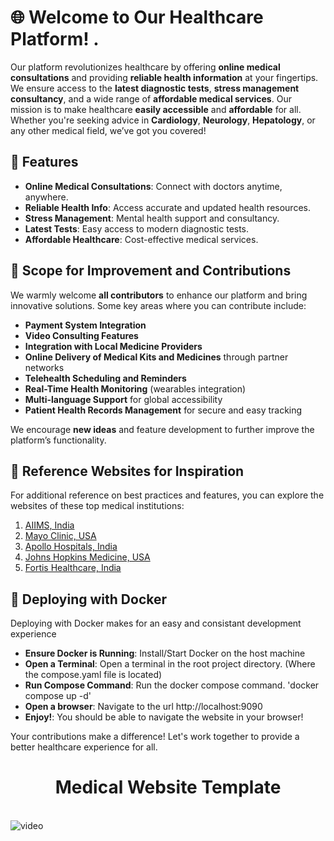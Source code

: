 # 🌐 Welcome to Our Healthcare Platform! .

Our platform revolutionizes healthcare by offering **online medical consultations** and providing **reliable health information** at your fingertips. We ensure access to the **latest diagnostic tests**, **stress management consultancy**, and a wide range of **affordable medical services**. Our mission is to make healthcare **easily accessible** and **affordable** for all. Whether you're seeking advice in **Cardiology**, **Neurology**, **Hepatology**, or any other medical field, we’ve got you covered!

## 🌟 Features

- **Online Medical Consultations**: Connect with doctors anytime, anywhere.
- **Reliable Health Info**: Access accurate and updated health resources.
- **Stress Management**: Mental health support and consultancy.
- **Latest Tests**: Easy access to modern diagnostic tests.
- **Affordable Healthcare**: Cost-effective medical services.

## 🚀 Scope for Improvement and Contributions
We warmly welcome **all contributors** to enhance our platform and bring innovative solutions. Some key areas where you can contribute include:

- **Payment System Integration**
- **Video Consulting Features**
- **Integration with Local Medicine Providers**
- **Online Delivery of Medical Kits and Medicines** through partner networks
- **Telehealth Scheduling and Reminders**
- **Real-Time Health Monitoring** (wearables integration)
- **Multi-language Support** for global accessibility
- **Patient Health Records Management** for secure and easy tracking

We encourage **new ideas** and feature development to further improve the platform’s functionality.

## 🔗 Reference Websites for Inspiration
For additional reference on best practices and features, you can explore the websites of these top medical institutions:

1. [AIIMS, India](https://www.aiims.edu)
2. [Mayo Clinic, USA](https://www.mayoclinic.org)
3. [Apollo Hospitals, India](https://www.apollohospitals.com)
4. [Johns Hopkins Medicine, USA](https://www.hopkinsmedicine.org)
5. [Fortis Healthcare, India](https://www.fortishealthcare.com)

## 🐳 Deploying with Docker
Deploying with Docker makes for an easy and consistant development experience

- **Ensure Docker is Running**: Install/Start Docker on the host machine
- **Open a Terminal**: Open a terminal in the root project directory. (Where the compose.yaml file is located)
- **Run Compose Command**: Run the docker compose command. 'docker compose up -d'
- **Open a browser**: Navigate to the url http://localhost:9090
- **Enjoy!**: You should be able to navigate the website in your browser!

Your contributions make a difference! Let's work together to provide a better healthcare experience for all.
<br/>
<h1 align="center">Medical Website Template</h1>
<br/>
<img src="img/medical.gif" alt="video">

